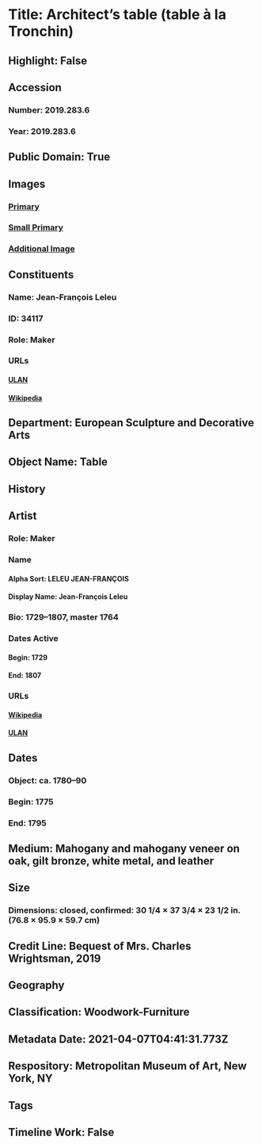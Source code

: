 # Title: Architect’s table (table à la Tronchin)
## Highlight: False
## Accession
### Number: 2019.283.6
### Year: 2019.283.6
## Public Domain: True
## Images
### [Primary](https://images.metmuseum.org/CRDImages/es/original/DP-20703-012.jpg)
### [Small Primary](https://images.metmuseum.org/CRDImages/es/web-large/DP-20703-012.jpg)
### [Additional Image](https://images.metmuseum.org/CRDImages/es/original/DP-20703-011.jpg)
## Constituents
### Name: Jean-François Leleu
### ID: 34117
### Role: Maker
### URLs
#### [ULAN](http://vocab.getty.edu/page/ulan/500025930)
#### [Wikipedia](https://www.wikidata.org/wiki/Q2407166)
## Department: European Sculpture and Decorative Arts
## Object Name: Table
## History
## Artist
### Role: Maker
### Name
#### Alpha Sort: LELEU JEAN-FRANÇOIS
#### Display Name: Jean-François Leleu
### Bio: 1729–1807, master 1764
### Dates Active
#### Begin: 1729
#### End: 1807
### URLs
#### [Wikipedia](https://www.wikidata.org/wiki/Q2407166)
#### [ULAN](http://vocab.getty.edu/page/ulan/500025930)
## Dates
### Object: ca. 1780–90
### Begin: 1775
### End: 1795
## Medium: Mahogany and mahogany veneer on oak, gilt bronze, white metal, and leather
## Size
### Dimensions: closed, confirmed: 30 1/4 × 37 3/4 × 23 1/2 in. (76.8 × 95.9 × 59.7 cm)
## Credit Line: Bequest of Mrs. Charles Wrightsman, 2019
## Geography
## Classification: Woodwork-Furniture
## Metadata Date: 2021-04-07T04:41:31.773Z
## Respository: Metropolitan Museum of Art, New York, NY
## Tags
## Timeline Work: False
